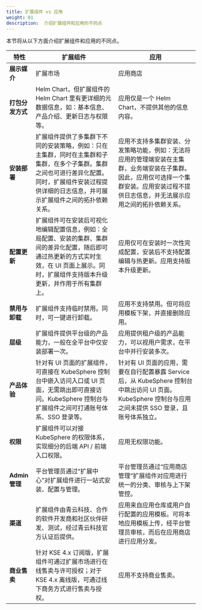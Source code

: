 ```yaml
---
title: 扩展组件 vs 应用
weight: 01
description:  介绍扩展组件和应用的不同点
---
```



本节将从以下方面介绍扩展组件和应用的不同点。

|特性  | 扩展组件 | 应用
| ------- | ------- | ------- |
|**展示媒介** | 扩展市场 | 应用商店
|**打包分发方式** |Helm Chart，但扩展组件的 Helm Chart 里有更详细的元数据信息，如：基本信息、产品介绍、更新日志与权限等。|应用仅是一个 Helm Chart，不提供其他的信息内容。
|**安装部署**|扩展组件提供了多集群下不同的安装策略，例如：只在主集群，同时在主集群和子集群，在多个子集群。集群之间也可进行差异化配置。同时，扩展组件安装过程提供详细的日志信息，并可展示扩展组件之间的拓扑依赖关系。| 应用不支持多集群安装、分发策略功能，例如：无法将应用的管理端安装在主集群，业务端安装在子集群。因此，应用仅可选择一个集群安装。应用安装过程不提供日志信息，并无法展示应用之间的拓扑依赖关系。
|**配置更新**|扩展组件可在安装后可视化地编辑配置信息，例如：全局配置、安装的集群、集群间的差异化配置，随后即可通过热更新的方式实时生效，在 UI 页面上展示。同时，扩展组件支持版本升级更新，并作用于所有集群上。|应用仅可在安装时一次性完成配置，安装后不支持配置编辑与热更新。应用支持版本升级更新。
|**禁用与卸载**|扩展组件支持临时禁用。同时，可一键进行卸载。|应用不支持禁用。但可将应用模板下架，并直接删除应用。
|**层级**|扩展组件提供平台级的产品能力，一般在全平台中仅安装部署一次。|应用提供租户级的产品能力，可以视用户需求，在平台中并行安装多次。
|**产品体验**|针对有 UI 页面的扩展组件，可直接在 KubeSphere 控制台中嵌入访问入口或 UI 页面，无需跳出即可直接访问。KubeSphere 控制台与扩展组件之间可打通账号体系、SSO 登录等。|针对有 UI 页面的应用，需要在自行配置暴露 Service 后，从 KubeSphere 控制台中跳出访问 UI 页面。KubeSphere 控制台与应用之间未提供 SSO 登录，且账号体系独立。
|**权限**|扩展组件可以对接 KubeSphere 的权限体系，实现细分的后端 API / 前端入口权限。|应用无权限功能。
|**Admin 管理**|平台管理员通过“扩展中心”对扩展组件进行一站式安装、配置与管理。|平台管理员通过“应用商店管理”扩展组件对应用进行统一的分类、审核与上下架管控。
|**渠道**|扩展组件由青云科技、合作的软件开发商和社区伙伴研发、测试，经过青云科技官方认证后提供。|应用来自应用仓库或用户自行配置的应用模板。可将本地应用模板上传，经平台管理员审核，而后在应用商店进行应用分发。
|**商业售卖**|针对 KSE 4.x 订阅版，扩展组件可通过扩展市场进行在线售卖与许可授权；对于 KSE 4.x 离线版，可通过线下商务方式进行售卖与授权。|应用不支持商业售卖。

